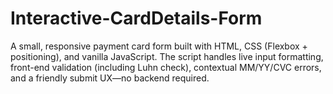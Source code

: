 # Interactive-CardDetails-Form
A small, responsive payment card form built with HTML, CSS (Flexbox + positioning), and vanilla JavaScript. The script handles live input formatting, front-end validation (including Luhn check), contextual MM/YY/CVC errors, and a friendly submit UX—no backend required.
